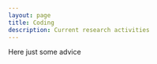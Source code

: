 ```yaml
---
layout: page
title: Coding
description: Current research activities
---
```


Here just some advice 
